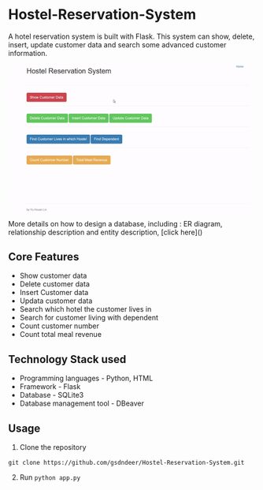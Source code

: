 # Hostel-Reservation-System

A hotel reservation system is built with Flask. This system can show, delete, insert, update customer data and search some advanced customer information.

<img src="https://github.com/gsdndeer/Hostel-Reservation-System/blob/main/figures/demo.gif">
More details on how to design a database, including : ER diagram, relationship description and entity description, [click here]()


## Core Features
* Show customer data
* Delete customer data
* Insert Customer data
* Updata customer data
* Search which hotel the customer lives in
* Search for customer living with dependent
* Count customer number
* Count total meal revenue

## Technology Stack used
* Programming languages - Python, HTML
* Framework - Flask
* Database - SQLite3
* Database management tool - DBeaver

## Usage
1. Clone the repository
```
git clone https://github.com/gsdndeer/Hostel-Reservation-System.git
```
2. Run ```python app.py```
